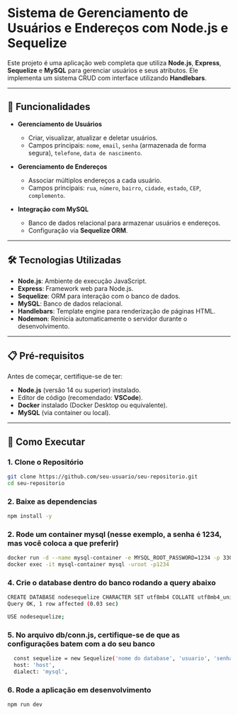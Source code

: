# Sistema de Gerenciamento de Usuários e Endereços com Node.js e Sequelize

Este projeto é uma aplicação web completa que utiliza **Node.js**, **Express**, **Sequelize** e **MySQL** para gerenciar usuários e seus atributos. Ele implementa um sistema CRUD com interface utilizando **Handlebars**.

---

## 📝 Funcionalidades

- **Gerenciamento de Usuários**
  - Criar, visualizar, atualizar e deletar usuários.
  - Campos principais: `nome`, `email`, `senha` (armazenada de forma segura), `telefone`, `data de nascimento`.

- **Gerenciamento de Endereços**
  - Associar múltiplos endereços a cada usuário.
  - Campos principais: `rua`, `número`, `bairro`, `cidade`, `estado`, `CEP`, `complemento`.

- **Integração com MySQL**
  - Banco de dados relacional para armazenar usuários e endereços.
  - Configuração via **Sequelize ORM**.

---

## 🛠️ Tecnologias Utilizadas

- **Node.js**: Ambiente de execução JavaScript.
- **Express**: Framework web para Node.js.
- **Sequelize**: ORM para interação com o banco de dados.
- **MySQL**: Banco de dados relacional.
- **Handlebars**: Template engine para renderização de páginas HTML.
- **Nodemon**: Reinicia automaticamente o servidor durante o desenvolvimento.

---

## 📋 Pré-requisitos

Antes de começar, certifique-se de ter:

- **Node.js** (versão 14 ou superior) instalado.
- Editor de código (recomendado: **VSCode**).
- **Docker** instalado (Docker Desktop ou equivalente).
- **MySQL** (via container ou local).

---

## 🚀 Como Executar

### 1. Clone o Repositório

```bash
git clone https://github.com/seu-usuario/seu-repositorio.git
cd seu-repositorio
```

### 2. **Baixe as dependencias**

```bash
npm install -y
```

### 2. **Rode um container mysql (nesse exemplo, a senha é 1234, mas você coloca a que preferir)**

```bash
docker run -d --name mysql-container -e MYSQL_ROOT_PASSWORD=1234 -p 3306:3306 -v mysql_data:/var/lib/mysql mysql:latest
docker exec -it mysql-container mysql -uroot -p1234
```

### 4. **Crie o database dentro do banco rodando a query abaixo**

```bash
CREATE DATABASE nodesequelize CHARACTER SET utf8mb4 COLLATE utf8mb4_unicode_ci;
Query OK, 1 row affected (0.03 sec)

USE nodesequelize;
```

### 5. **No arquivo db/conn.js, certifique-se de que as configurações batem com a do seu banco**

```bash
  const sequelize = new Sequelize('nome do database', 'usuario', 'senha', {
  host: 'host',
  dialect: 'mysql',
```

### 6. **Rode a aplicação em desenvolvimento**

```bash
npm run dev
```

